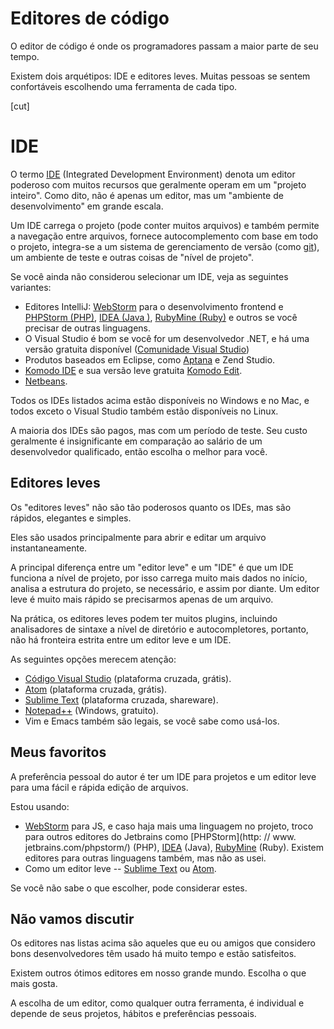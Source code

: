 # Editores de código

O editor de código é onde os programadores passam a maior parte de seu tempo.

Existem dois arquétipos: IDE e editores leves. Muitas pessoas se sentem confortáveis ​​escolhendo uma ferramenta de cada tipo.

[cut]

# IDE

O termo [IDE](https://en.wikipedia.org/wiki/Integrated_development_environment) (Integrated Development Environment) denota um editor poderoso com muitos recursos que geralmente operam em um "projeto inteiro". Como dito, não é apenas um editor, mas um "ambiente de desenvolvimento" em grande escala.

Um IDE carrega o projeto (pode conter muitos arquivos) e também permite a navegação entre arquivos, fornece autocomplemento com base em todo o projeto, integra-se a um sistema de gerenciamento de versão (como [git](https://git-scm.com/)), um ambiente de teste e outras coisas de "nível de projeto".

Se você ainda não considerou selecionar um IDE, veja as seguintes variantes:

- Editores IntelliJ: [WebStorm](http://www.jetbrains.com/webstorm/) para o desenvolvimento frontend e [PHPStorm (PHP)](http://www.jetbrains.com/phpstorm/), [IDEA (Java )](http://www.jetbrains.com/idea/), [RubyMine (Ruby)](http://www.jetbrains.com/ruby/) e outros se você precisar de outras linguagens.
- O Visual Studio é bom se você for um desenvolvedor .NET, e há uma versão gratuita disponível ([Comunidade Visual Studio](https://www.visualstudio.com/vs/community/))
- Produtos baseados em Eclipse, como [Aptana](http://www.aptana.com/) e Zend Studio.
- [Komodo IDE](http://www.activestate.com/komodo-ide) e sua versão leve gratuita [Komodo Edit](http://www.activestate.com/komodo-edit).
- [Netbeans](http://netbeans.org/).

Todos os IDEs listados acima estão disponíveis no Windows e no Mac, e todos exceto o Visual Studio também estão disponíveis no Linux.

A maioria dos IDEs são pagos, mas com um período de teste. Seu custo geralmente é insignificante em comparação ao salário de um desenvolvedor qualificado, então escolha o melhor para você.

## Editores leves

Os "editores leves" não são tão poderosos quanto os IDEs, mas são rápidos, elegantes e simples.

Eles são usados ​​principalmente para abrir e editar um arquivo instantaneamente.

A principal diferença entre um "editor leve" e um "IDE" é que um IDE funciona a nível de projeto, por isso carrega muito mais dados no início, analisa a estrutura do projeto, se necessário, e assim por diante. Um editor leve é ​​muito mais rápido se precisarmos apenas de um arquivo.

Na prática, os editores leves podem ter muitos plugins, incluindo analisadores de sintaxe a nível de diretório e autocompletores, portanto, não há fronteira estrita entre um editor leve e um IDE.

As seguintes opções merecem atenção:

- [Código Visual Studio](https://code.visualstudio.com/) (plataforma cruzada, grátis).
- [Atom](https://atom.io/) (plataforma cruzada, grátis).
- [Sublime Text](http://www.sublimetext.com) (plataforma cruzada, shareware).
- [Notepad++](https://notepad-plus-plus.org/) (Windows, gratuito).
- Vim e Emacs também são legais, se você sabe como usá-los.

## Meus favoritos

A preferência pessoal do autor é ter um IDE para projetos e um editor leve para uma fácil e rápida edição de arquivos.

Estou usando:

- [WebStorm](http://www.jetbrains.com/webstorm/) para JS, e caso haja mais uma linguagem no projeto, troco para outros editores do Jetbrains como [PHPStorm](http: // www. jetbrains.com/phpstorm/) (PHP), [IDEA](http://www.jetbrains.com/idea/) (Java), [RubyMine](http://www.jetbrains.com/ruby/) (Ruby). Existem editores para outras linguagens também, mas não as usei.
- Como um editor leve -- [Sublime Text](http://www.sublimetext.com) ou [Atom](https://atom.io/).

Se você não sabe o que escolher, pode considerar estes.

## Não vamos discutir

Os editores nas listas acima são aqueles que eu ou amigos que considero bons desenvolvedores têm usado há muito tempo e estão satisfeitos.

Existem outros ótimos editores em nosso grande mundo. Escolha o que mais gosta.

A escolha de um editor, como qualquer outra ferramenta, é individual e depende de seus projetos, hábitos e preferências pessoais.
